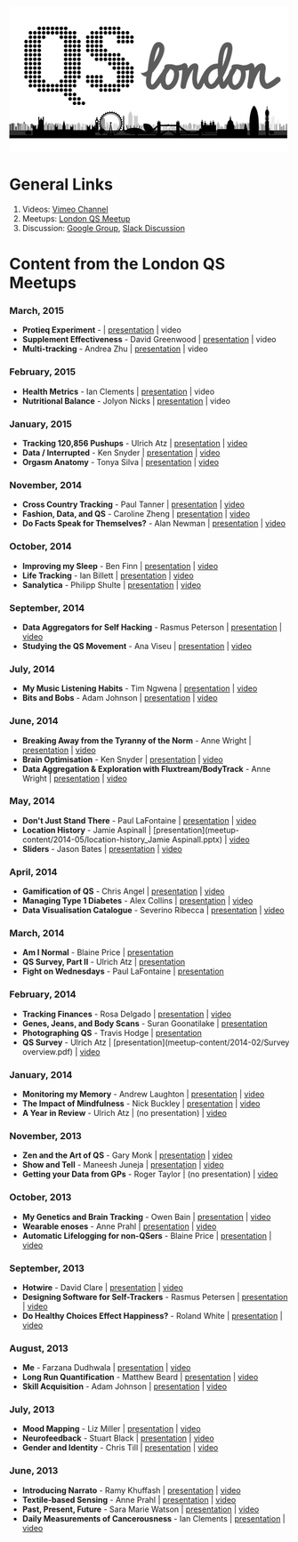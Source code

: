 ![ ][image-1]

# General Links

1. Videos: [Vimeo Channel][1]
1. Meetups: [London QS Meetup][2]
2. Discussion: [Google Group][3], [Slack Discussion][4]

# Content from the London QS Meetups
 
### March, 2015

- **Protieq Experiment** -  | [presentation][5] | video
- **Supplement Effectiveness** - David Greenwood | [presentation][6] |  video 
- **Multi-tracking** - Andrea Zhu | [presentation][7] |  video

### February, 2015

- **Health Metrics** - Ian Clements | [presentation][8] | video
- **Nutritional Balance** - Jolyon Nicks | [presentation][9] |  video 

### January, 2015

- **Tracking 120,856 Pushups** - Ulrich Atz | [presentation][10] | [video][11]
- **Data / Interrupted** - Ken Snyder | [presentation][12] |  [video][13] 
- **Orgasm Anatomy** - Tonya Silva | [presentation][14] |  [video][15]

### November, 2014

- **Cross Country Tracking** - Paul Tanner | [presentation][16] | [video][17]
- **Fashion, Data, and QS** - Caroline Zheng | [presentation][18] |  [video][19] 
- **Do Facts Speak for Themselves?** - Alan Newman | [presentation][20] |  [video][21]

### October, 2014

- **Improving my Sleep** - Ben Finn | [presentation][22] | [video][23]
- **Life Tracking** - Ian Billett | [presentation][24] |  [video][25] 
- **Sanalytica** - Philipp Shulte | [presentation][26] |  [video][27]

### September, 2014

- **Data Aggregators for Self Hacking** - Rasmus Peterson | [presentation][28] | [video][29]
- **Studying the QS Movement** - Ana Viseu | [presentation][30] |  [video][31]

### July, 2014

- **My Music Listening Habits** - Tim Ngwena | [presentation][32] | [video][33]
- **Bits and Bobs** - Adam Johnson | [presentation][34] |  [video][35]


### June, 2014
- **Breaking Away from the Tyranny of the Norm** - Anne Wright | [presentation][36] | [video][37]
- **Brain Optimisation** - Ken Snyder | [presentation][38] | [video][39]
- **Data Aggregation & Exploration with Fluxtream/BodyTrack** - Anne Wright | [presentation][40] | [video][41]

### May, 2014
- **Don't Just Stand There** - Paul LaFontaine | [presentation][42] | [video][43]
- **Location History** - Jamie Aspinall  | [presentation](meetup-content/2014-05/location-history\_Jamie Aspinall.pptx)  | [video][44]
- **Sliders** - Jason Bates | [presentation][45]  | [video][46]


### April, 2014
- **Gamification of QS** - Chris Angel | [presentation][47] | [video][48]
- **Managing Type 1 Diabetes** - Alex Collins  | [presentation][49]  | [video][50]
- **Data Visualisation Catalogue** - Severino Ribecca | [presentation][51]  | [video][52]


### March, 2014
- **Am I Normal** - Blaine Price | [presentation][53]
- **QS Survey, Part II** - Ulrich Atz  | [presentation][54]
- **Fight on Wednesdays** - Paul LaFontaine | [presentation][55]


### February, 2014
- **Tracking Finances** - Rosa Delgado | [presentation][56] | [video][57]
- **Genes, Jeans, and Body Scans** - Suran Goonatilake  | [presentation][58]
- **Photographing QS** - Travis Hodge | [presentation][59]
- **QS Survey** - Ulrich Atz | [presentation](meetup-content/2014-02/Survey overview.pdf) | [video][60]

### January, 2014
- **Monitoring my Memory** - Andrew Laughton | [presentation][61] | [video][62]
- **The Impact of Mindfulness** - Nick Buckley | [presentation][63] | [video][64]
- **A Year in Review** - Ulrich Atz | (no presentation) | [video][65]

### November, 2013
- **Zen and the Art of QS** - Gary Monk | [presentation][66] | [video][67]
- **Show and Tell** - Maneesh Juneja | [presentation][68] | [video][69]
- **Getting your Data from GPs** - Roger Taylor | (no presentation) | [video][70]

### October, 2013
- **My Genetics and Brain Tracking** - Owen Bain | [presentation][71] | [video][72]
- **Wearable enoses** - Anne Prahl | [presentation][73] | [video][74]
- **Automatic Lifelogging for non-QSers** - Blaine Price | [presentation][75] | [video][76]

### September, 2013
- **Hotwire** - David Clare | [presentation][77] | [video][78]
- **Designing Software for Self-Trackers** - Rasmus Petersen | [presentation][79] | [video][80]
- **Do Healthy Choices Effect Happiness?** - Roland White | [presentation][81] | [video][82]

### August, 2013

- **Me** - Farzana Dudhwala | [presentation][83] | [video][84]
- **Long Run Quantification** - Matthew Beard | [presentation][85] | [video][86]
- **Skill Acquisition** - Adam Johnson | [presentation][87] | [video][88]

### July, 2013

- **Mood Mapping** - Liz Miller | [presentation][89] | [video][90]
- **Neurofeedback** - Stuart Black | [presentation][91] | [video][92]
- **Gender and Identity** - Chris Till | [presentation][93] | [video][94]

### June, 2013

- **Introducing Narrato** - Ramy Khuffash | [presentation][95] | [video][96]
- **Textile-based Sensing** - Anne Prahl | [presentation][97] | [video][98]
- **Past, Present, Future** - Sara Marie Watson | [presentation][99] | [video][100]
- **Daily Measurements of Cancerousness** - Ian Clements | [presentation][101] | [video][102]

[1]:	https://vimeo.com/channels/londonqs
[2]:	http://www.meetup.com/LondonQS/
[3]:	https://groups.google.com/forum/#!forum/self-hacking
[4]:	https://londonqs.slack.com/
[5]:	meetup-content/2015-03/proteiq-experiment.pptx
[6]:	meetup-content/2015-03/how-effective-are-the-supplements-im-taking.pptx
[7]:	meetup-content/2015-03/multi-tracking.pptx
[8]:	meetup-content/2015-02/ian-clements-health-metrics.pptx
[9]:	meetup-content/2015-02/jolyon-nicks-nutritional-balance.pptx
[10]:	meetup-content/2015-01/tracking-pushups.pptx
[11]:	https://vimeo.com/121609055
[12]:	meetup-content/2015-01/data-interrupted.key
[13]:	https://vimeo.com/121609054
[14]:	meetup-content/2015-01/orgasm-anatomy.key
[15]:	https://vimeo.com/121642846
[16]:	meetup-content/2014-11/cross-country-tracking.odp
[17]:	https://vimeo.com/113266992
[18]:	meetup-content/2014-11/fashion-data-and-qs.pdf
[19]:	https://vimeo.com/113266994
[20]:	meetup-content/2014-11/do-facts-speak-for-themselves.pptx
[21]:	https://vimeo.com/113266993
[22]:	meetup-content/2014-10/qs-sleep.pptx
[23]:	https://vimeo.com/112676309
[24]:	meetup-content/2014-10/life-track.pptx
[25]:	https://vimeo.com/112676311
[26]:	meetup-content/2014-10/sanalytica.pdf
[27]:	https://vimeo.com/112676312
[28]:	meetup-content/2014-09/qs-data-aggregators.pdf
[29]:	https://vimeo.com/112676310
[30]:	meetup-content/2014-09/AnnViseuPresentation.pptx
[31]:	https://vimeo.com/112676105
[32]:	meetup-content/2014-07/my-music-listening-habits.pptx
[33]:	https://vimeo.com/106694186
[34]:	https://github.com/adamchainz/qs-talk-bits-and-bobs/blob/master/Bits-and-Bobs.pdf?raw=true
[35]:	https://vimeo.com/106720029
[36]:	meetup-content/2014-06/anne-wright-presentation-material.zip
[37]:	https://vimeo.com/channels/londonqs/99520681
[38]:	meetup-content/2014-06/hacking-brain-health.key
[39]:	https://vimeo.com/100057325
[40]:	meetup-content/2014-06/anne-wright-presentation-material.zip
[41]:	https://vimeo.com/channels/londonqs/102604323
[42]:	meetup-content/2014-05/dont-just-stand-there_Paul-LaFontaine.pptx
[43]:	https://vimeo.com/99484388
[44]:	https://vimeo.com/99571921
[45]:	meetup-content/2014-05/sliders-jason-bates.pptx
[46]:	https://vimeo.com/99520680
[47]:	meetup-content/2014-04/chris-angel-gameification-of-qs.pptx
[48]:	https://vimeo.com/94897659
[49]:	meetup-content/2014-04/alex-collins-managing-diabetes.pptx
[50]:	https://vimeo.com/94897658
[51]:	meetup-content/2014-04/severino-ribecca-data-visualisation.key
[52]:	https://vimeo.com/95123494
[53]:	meetup-content/2014-03/am-i-normal.pdf
[54]:	meetup-content/2014-03/qs-survey-2.pptx
[55]:	meetup-content/2014-03/fight-on-wednesdays.pptx
[56]:	meetup-content/2014-02/tracking-finances.pptx
[57]:	https://vimeo.com/88398097
[58]:	meetup-content/2014-02/genes-jeans-body-scans.pptx
[59]:	meetup-content/2014-02/travis-hodges.ppt
[60]:	https://vimeo.com/88398261
[61]:	meetup-content/2014-01/monitoring-memory.pptx
[62]:	https://vimeo.com/86875935
[63]:	meetup-content/2014-01/impact-of-mindfulness.pptx
[64]:	https://vimeo.com/86875937
[65]:	https://vimeo.com/86875938
[66]:	meetup-content/2013-11/gary-monk.pptx
[67]:	https://vimeo.com/83913668
[68]:	meetup-content/2013-11/maneesh-juneja.pptx
[69]:	https://vimeo.com/83927066
[70]:	https://vimeo.com/84108445
[71]:	meetup-content/2013-10/owen-bain.pptx
[72]:	https://vimeo.com/79040232
[73]:	meetup-content/2013-10/anne-prahl.pdf
[74]:	https://vimeo.com/79009267
[75]:	meetup-content/2013-10/blaine-price.pptx
[76]:	https://vimeo.com/79026657
[77]:	meetup-content/2013-09/hotwire.pdf
[78]:	https://vimeo.com/78050329
[79]:	meetup-content/2013-09/rasmus-petersen.pdf
[80]:	https://vimeo.com/77986003
[81]:	meetup-content/2013-09/roland-white.ppt
[82]:	https://vimeo.com/77986002
[83]:	meetup-content/2013-08/ME_-_Farzana_Dudhwala.pdf
[84]:	https://vimeo.com/73598429
[85]:	meetup-content/2013-08/Long_Run_Quantification_-_Matthew_Beard.pptx
[86]:	https://vimeo.com/74067335
[87]:	meetup-content/2013-08/Skill_Acquisition_-_Adam_Johnson.pdf
[88]:	https://vimeo.com/75485713
[89]:	meetup-content/2013-07/Mood_Mapping_-_Liz_Miller.ppt
[90]:	https://vimeo.com/71776733
[91]:	meetup-content/2013-07/Neurofeedback_-_My_Story_-_Stuart_Black.pptx
[92]:	https://vimeo.com/channels/londonqs/71735867
[93]:	meetup-content/2013-07/Quantified_Self,_Gender_and_Identity_-_Chris_Till.pptx
[94]:	https://vimeo.com/71800389
[95]:	meetup-content/2013-06/Introducing_Narrato_-_Ramy_Khuffash.pdf
[96]:	https://vimeo.com/68964779
[97]:	meetup-content/2013-06/Textile-based_Sensing_-_Anne_Prahl.pdf
[98]:	https://vimeo.com/68775423
[99]:	meetup-content/2013-06/Past,_Present,_Future_-_Sara_Marie_Watson.key
[100]:	https://vimeo.com/68913267
[101]:	meetup-content/2013-06/Daily_Measurements_of_Cancerousness_-_Ian_Clements.pptx
[102]:	https://vimeo.com/68941583

[image-1]:	https://github.com/londonqs/qs/raw/master/assets/qs-london.png
